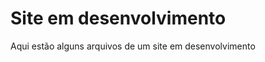 <!DOCTYPE html>
<html lang="pt-br">
<head>
    <meta charset="UTF-8">
    <meta http-equiv="X-UA-Compatible" content="IE=edge">
    <meta name="viewport" content="width=device-width, initial-scale=1.0">
</head>
<body>
    <h1>Site em desenvolvimento</h1>
    <p>Aqui estão alguns arquivos de um site em desenvolvimento</p>
</body>
</html>
